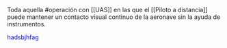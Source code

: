 Toda aquella #operación con [[UAS]] en las que el [[Piloto a distancia]] puede mantener un contacto visual continuo de la aeronave sin la ayuda de instrumentos.

<p style="color: blue;">hadsbjhfag</p>
